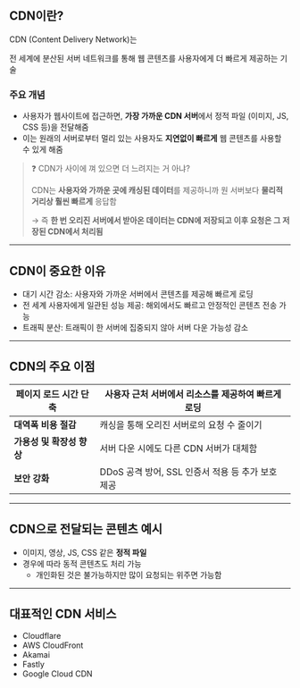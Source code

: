 ## CDN이란?

CDN (Content Delivery Network)는

전 세계에 분산된 서버 네트워크를 통해 웹 콘텐츠를 사용자에게 더 빠르게 제공하는 기술

### 주요 개념

- 사용자가 웹사이트에 접근하면, **가장 가까운 CDN 서버**에서 정적 파일 (이미지, JS, CSS 등)을 전달해줌
- 이는 원래의 서버로부터 멀리 있는 사용자도 **지연없이 빠르게** 웹 콘텐츠를 사용할 수 있게 해줌

> ❓ CDN가 사이에 껴 있으면 더 느려지는 거 아냐?
> 
> 
> CDN는 **사용자와 가까운 곳에 캐싱된 데이터**를 제공하니까 원 서버보다 **물리적 거리상 훨씬 빠르게** 응답함
> 
> → 즉 **한 번 오리진 서버에서 받아온 데이터는 CDN에 저장되고 이후 요청은 그 저장된 CDN에서 처리됨**
> 

---

## CDN이 중요한 이유

- 대기 시간 감소: 사용자와 가까운 서버에서 콘텐츠를 제공해 빠르게 로딩
- 전 세계 사용자에게 일관된 성능 제공: 해외에서도 빠르고 안정적인 콘텐츠 전송 가능
- 트래픽 분산: 트래픽이 한 서버에 집중되지 않아 서버 다운 가능성 감소

---

## CDN의 주요 이점

| **페이지 로드 시간 단축** | 사용자 근처 서버에서 리소스를 제공하여 빠르게 로딩 |
| --- | --- |
| **대역폭 비용 절감** | 캐싱을 통해 오리진 서버로의 요청 수 줄이기 |
| **가용성 및 확장성 향상** | 서버 다운 시에도 다른 CDN 서버가 대체함 |
| **보안 강화** | DDoS 공격 방어, SSL 인증서 적용 등 추가 보호 제공 |

---

## CDN으로 전달되는 콘텐츠 예시

- 이미지, 영상, JS, CSS 같은 **정적 파일**
- 경우에 따라 동적 콘텐츠도 처리 가능
    - 개인화된 것은 불가능하지만 많이 요청되는 위주면 가능함

---

## 대표적인 CDN 서비스

- Cloudflare
- AWS CloudFront
- Akamai
- Fastly
- Google Cloud CDN
